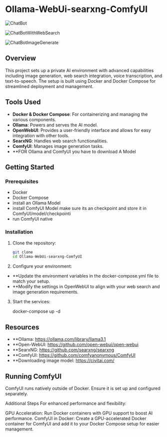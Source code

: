 # Ollama-WebUi-searxng-ComfyUI

![ChatBot](Images/1.png)

![ChatBotWithWebSearch](Images/2.png)

![ChatBotImageGenerate](Images/3.png)

## Overview

This project sets up a private AI environment with advanced capabilities including image generation, web search integration, voice transcription, and text-to-speech. The setup is built using Docker and Docker Compose for streamlined deployment and management.

## Tools Used

- **Docker & Docker Compose**: For containerizing and managing the various components.
- **Ollama**: Powers and serves the AI model.
- **OpenWebUI**: Provides a user-friendly interface and allows for easy integration with other tools.
- **SearxNG**: Handles web search functionalities.
- **ComfyUI**: Manages image generation tasks.
- **FOR Ollama and ComfyUI you have to download A Model

## Getting Started

### Prerequisites

- Docker
- Docker Compose
- install an Ollama Model
- install ComfyUI Model make sure its an checkpoint and store it in ComfyUI/model/checkpointi
- run ComfyUI native

### Installation

1. Clone the repository:
   ```bash
   git clone
   cd Ollama-WebUi-searxng-ComfyUI

2. Configure your environment:

- **Update the environment variables in the docker-compose.yml file to match your setup.
- **Modify the settings in OpenWebUI to align with your web search and image generation requirements.

3. Start the services:

   docker-compose up -d

## Resources

- **Ollama: https://ollama.com/library/llama3.1
- **Open-WebUI: https://github.com/open-webui/open-webui
- **SearxNG: https://github.com/searxng/searxng
- **ComfyUI: https://github.com/comfyanonymous/ComfyUI
- **Downloading image model: https://civitai.com/



## Running ComfyUI

ComfyUI runs natively outside of Docker. Ensure it is set up and configured separately.

Additional Steps
For enhanced performance and flexibility:

GPU Acceleration: Run Docker containers with GPU support to boost AI performance.
ComfyUI in Docker: Create a GPU-accelerated Docker container for ComfyUI and add it to your Docker Compose setup for easier management.

